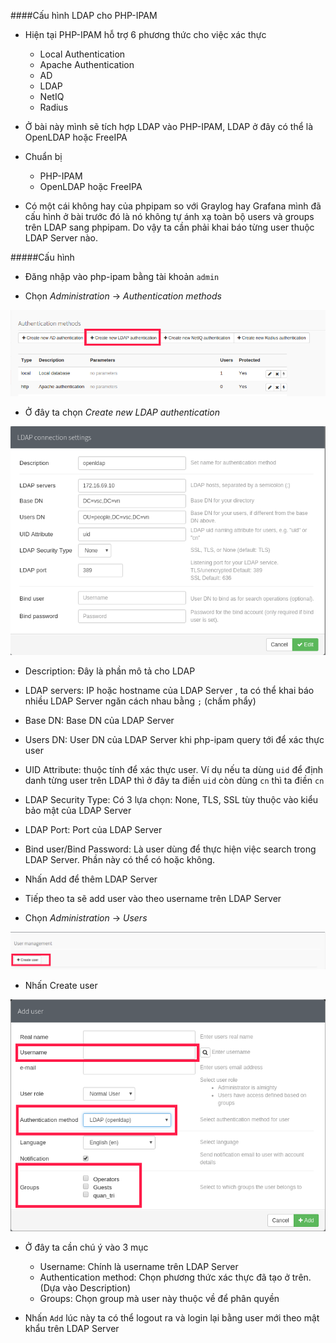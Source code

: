 ####Cấu hình LDAP cho PHP-IPAM

- Hiện tại PHP-IPAM hỗ trợ 6 phương thức cho việc xác thực
  - Local Authentication
  - Apache Authentication
  - AD
  - LDAP
  - NetIQ
  - Radius

- Ở bài này mình sẽ tích hợp LDAP vào PHP-IPAM, LDAP ở đây có thể là OpenLDAP hoặc FreeIPA

- Chuẩn bị

  - PHP-IPAM
  - OpenLDAP hoặc FreeIPA

- Có một cái không hay của phpipam so với Graylog hay Grafana mình đã cấu hình ở bài trước đó là nó không tự ánh xạ toàn bộ users và groups trên LDAP sang phpipam. Do vậy ta cần phải khai báo từng user thuộc LDAP Server nào.

#####Cấu hình

- Đăng nhập vào  php-ipam bằng tài khoản `admin`

- Chọn *Administration* -> *Authentication methods*

<img src="images/authenMethods.png">

- Ở đây ta chọn *Create new LDAP authentication*

<img src="images/ldapmethods.png">

  - Description: Đây là phần mô tả cho LDAP
  - LDAP servers: IP hoặc hostname của LDAP Server , ta có thể khai báo nhiều LDAP Server ngăn cách nhau bằng `;` (chấm phẩy)
  - Base DN: Base DN của LDAP Server
  - Users DN: User DN của LDAP Server khi php-ipam query tới để xác thực user
  - UID Attribute: thuộc tính để xác thực user. Ví dụ nếu ta dùng `uid` để định danh từng user trên LDAP thì ở đây ta điền `uid` còn dùng `cn` thì ta điền `cn`
  - LDAP Security Type: Có 3 lựa chọn: None, TLS, SSL tùy thuộc vào kiểu bảo mật của LDAP Server
  - LDAP Port: Port của LDAP Server
  - Bind user/Bind Password: Là user dùng để thực hiện việc search trong LDAP Server. Phần này có thể có hoặc không.

- Nhấn Add để thêm LDAP Server

- Tiếp theo ta sẽ add user vào theo username trên LDAP Server

- Chọn *Administration* -> *Users*

<img src="images/createUsers.png">

- Nhấn Create user

<img src="images/newUsers.png">

- Ở đây ta cần chú ý vào 3 mục

  - Username: Chính là username trên LDAP Server
  - Authentication method: Chọn phương thức xác thực đã tạo ở trên. (Dựa vào Description)
  - Groups: Chọn group mà user này thuộc về để phân quyền

- Nhấn `Add` lúc này ta có thể logout ra và login lại bằng user mới theo mật khẩu trên LDAP Server
